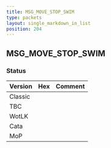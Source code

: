 ```yaml
---
title: MSG_MOVE_STOP_SWIM
type: packets
layout: single_markdown_in_list
position: 204
---
```


## MSG_MOVE_STOP_SWIM

### Status

Version | Hex | Comment
---------- | ---------- | ---------- 
Classic |  |  
TBC |  |  
WotLK |  |  
Cata |  |  
MoP |  |  